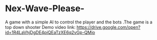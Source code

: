 # Nex-Wave-Please-
A game with a simple AI to control the player and the bots .The game is a top down shooter 
Demo video link:    https://drive.google.com/open?id=1R4LaVhjDgDE4piQEaTzXE6q2vGp-QMio
